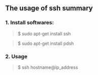 
## The usage of ssh summary

### 1. Install softwares:

  >$ sudo apt-get install ssh
  
  >$ sudo apt-get install pdsh


### 2. Usage

   >$ ssh hostname@ip_address
   
   
